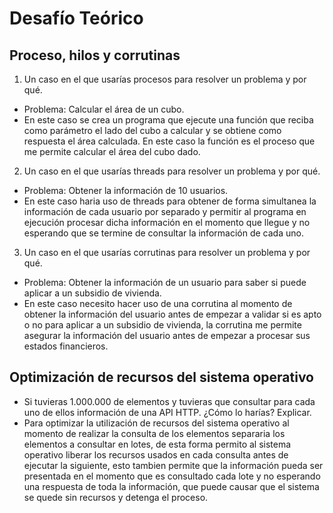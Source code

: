 # Desafío Teórico

## Proceso, hilos y corrutinas

1. Un caso en el que usarías procesos para resolver un problema y por qué.

* Problema: Calcular el área de un cubo.
* En este caso se crea un programa que ejecute una función que reciba como parámetro el lado del cubo a calcular y se obtiene como respuesta el área calculada. En este caso la función es el proceso que me permite calcular el área del cubo dado.

2. Un caso en el que usarías threads para resolver un problema y por qué.

* Problema: Obtener la información de 10 usuarios.
* En este caso haria uso de threads para obtener de forma simultanea la información de cada usuario por separado y permitir al programa en ejecución procesar dicha información en el momento que llegue y no esperando que se termine de consultar la información de cada uno.

3. Un caso en el que usarías corrutinas para resolver un problema y por qué.

* Problema: Obtener la información de un usuario para saber si puede aplicar a un subsidio de vivienda.
* En este caso necesito hacer uso de una corrutina al momento de obtener la información del usuario antes de empezar a validar si es apto o no para aplicar a un subsidio de vivienda, la corrutina me permite asegurar la información del usuario antes de empezar a procesar sus estados financieros.

## Optimización de recursos del sistema operativo

* Si tuvieras 1.000.000 de elementos y tuvieras que consultar para cada uno de ellos información de una API HTTP. ¿Cómo lo harías? Explicar.
* Para optimizar la utilización de recursos del sistema operativo al momento de realizar la consulta de los elementos separaria los elementos a consultar en lotes, de esta forma permito al sistema operativo liberar los recursos usados en cada consulta antes de ejecutar la siguiente, esto tambien permite que la información pueda ser presentada en el momento que es consultado cada lote y no esperando una respuesta de toda la información, que puede causar que el sistema se quede sin recursos y detenga el proceso.